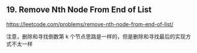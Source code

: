 ## 19. Remove Nth Node From End of List

https://leetcode.com/problems/remove-nth-node-from-end-of-list/

注意，删除和寻找倒数第 k 个节点思路是一样的，但是删除和寻找最后的实现方式不太一样
